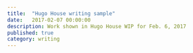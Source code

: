 ```yaml
---
title:  "Hugo House writing sample"
date:   2017-02-07 00:00:00
description: Work shown in Hugo House WIP for Feb. 6, 2017
published: true
category: writing
---
```



